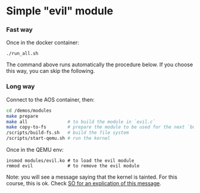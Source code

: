 # Simple "evil" module

### Fast way
Once in the docker container:
```
./run_all.sh
```

The command above runs automatically the procedure below.
If you choose this way, you can skip the following.

### Long way
Connect to the AOS container, then:

```bash
cd /demos/modules
make prepare
make all               # to build the module in `evil.c`
make copy-to-fs        # prepare the module to be used for the next `build-fs.sh`
/scripts/build-fs.sh   # build the file system
/scripts/start-qemu.sh # run the kernel
```

Once in the QEMU env:

```
insmod modules/evil.ko # to load the evil module
rmmod evil             # to remove the evil module
```

Note: you will see a message saying that the kernel is tainted. For this course,
this is ok. Check
[SO for an explication of this message](https://unix.stackexchange.com/questions/118116/what-is-a-tainted-kernel-in-linux).
